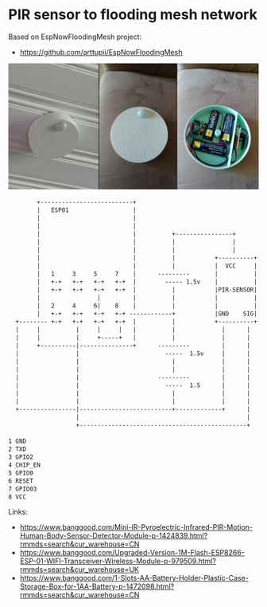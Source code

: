# PIR sensor to flooding mesh network


Based on EspNowFloodingMesh project:
* https://github.com/arttupii/EspNowFloodingMesh

![alt text](https://raw.githubusercontent.com/arttupii/PirSendorNode/master/PirSensor.png)

```
        +--------------------------+
        |   ESP01                  |
        |                          |
        |                          |
        |                          |          +----------------+
        |                          |          |                |
        |                          |          |                |  
        |                          |          |           +----------+
        |                          |          |           |  VCC     |
        |   1     3     5     7    |      ---------       |          |
        |   +-+   +-+   +-+   +-+  |        ----- 1.5v    |          |
        |   +-+   +-+   +-+   +-+  |          |           |PIR-SENSOR|
        |                |         |          |           |          |
        |   2     4     6|    8    |          |           |          |
        |   +-+   +-+   +-+   +-+ ------------+           |GND    SIG|
  +-------- +-+   +-+   +-+   +-+  |          |           +----------+
  |     |          |     |     |   |          |             |      |
  |     |          |     +-----+   |          |             |      |
  |     +----------|---------------+      ---------         |      |
  |                |                        -----  1.5v     |      |
  |                |                          |             |      |
  |                |                          |             |      |
  |                |                      ---------         |      |
  |                |                        -----  1.5      |      |
  |                |                          |             |      |
  |                |                          |             |      |
  +----------------|--------------------------+-------------+      |
                   |                                               |
                   +-----------------------------------------------+

1 GND
2 TXD
3 GPIO2
4 CHIP_EN
5 GPIO0
6 RESET
7 GPIO03
8 VCC
```
Links:
  * https://www.banggood.com/Mini-IR-Pyroelectric-Infrared-PIR-Motion-Human-Body-Sensor-Detector-Module-p-1424839.html?rmmds=search&cur_warehouse=CN
  * https://www.banggood.com/Upgraded-Version-1M-Flash-ESP8266-ESP-01-WIFI-Transceiver-Wireless-Module-p-979509.html?rmmds=search&cur_warehouse=UK
  * https://www.banggood.com/1-Slots-AA-Battery-Holder-Plastic-Case-Storage-Box-for-1AA-Battery-p-1472098.html?rmmds=search&cur_warehouse=CN
